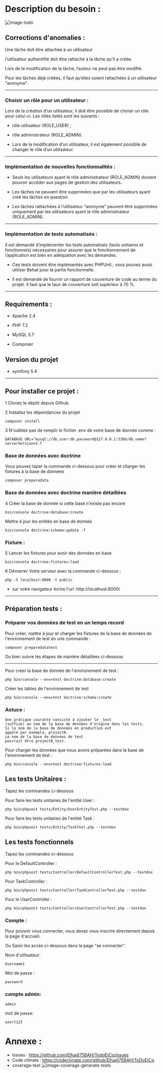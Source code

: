 # Description du besoin :
![image-todo](https://user-images.githubusercontent.com/52566974/179390495-2fb2343e-9464-49ed-b3cf-e8d6b7779131.png)


## Corrections d'anomalies :
Une tâche doit être attachée à un utilisateur

l’utilisateur authentifié doit être rattaché à la tâche qu'il a créée.

Lors de la modification de la tâche, l’auteur ne peut pas être modifié.

Pour les tâches déjà créées, il faut qu’elles soient rattachées à un utilisateur “anonyme”.

----
### Choisir un rôle pour un utilisateur :
Lors de la création d’un utilisateur, il doit être possible de choisir un rôle pour celui-ci. Les rôles listés sont les suivants :

- rôle utilisateur (ROLE_USER) ;


- rôle administrateur (ROLE_ADMIN).


- Lors de la modification d’un utilisateur, il est également possible de changer le rôle d’un utilisateur.

---
### Implémentation de nouvelles fonctionnalités :

- Seuls les utilisateurs ayant le rôle administrateur (ROLE_ADMIN) doivent pouvoir accéder aux pages de gestion des utilisateurs.

- Les tâches ne peuvent être supprimées que par les utilisateurs ayant créé les tâches en question.

- Les tâches rattachées à l’utilisateur “anonyme” peuvent être supprimées uniquement par les utilisateurs ayant le rôle administrateur (ROLE_ADMIN).
---
### Implémentation de tests automatisés :
Il est demandé d’implémenter les tests automatisés (tests unitaires et fonctionnels) nécessaires pour assurer que le fonctionnement de l’application est bien en adéquation avec les demandes.

- Ces tests doivent être implémentés avec PHPUnit ; vous pouvez aussi utiliser Behat pour la partie fonctionnelle.


- Il est demandé de fournir un rapport de couverture de code au terme du projet. Il faut que le taux de couverture soit supérieur à 70 %.

---
## Requirements :
- Apache 2.4

- PHP 7.2

- MySQL 5.7

- Composer


## Version du projet
 
- symfony 5.4 
---
## Pour installer ce projet :

1 Clonez le dépôt depuis Github.

2 Installez les dépendances du projet

    composer install


3 N'oubliez pas de remplir le fichier .env de votre base de donnée comme :

    DATABASE_URL="mysql://db_user:db_password@127.0.0.1:3306/db_name?serverVersion=5.7

### Base de données avec doctrine
Vous pouvez taper la commande ci-dessous pour créer et charger les fixtures  à la base de données

    composer preparedata

### Base de données avec doctrine manière détaillées

4 Créer la base de donnée si cette base n'existe pas encore

    bin/console doctrine:database:create

Mettre à jour les entités en base de donnée

    bin/console doctrine:schema:update -f

### Fixture :
5 Lancer les fixtures pour avoir des données en base

    bin/console doctrine:fixtures:load

6 Démarrer Votre serveur avec la commande ci-dessous :

    php -S localhost:8000 -t public
- sur votre navigateur écrire l'url :http://localhost:8000/

---
## Préparation tests  :

### Préparer vos données de test en un temps record

Pour créer, mettre à jour et charger les fixtures de la base de données de l'environement de test en une commande :

    composer preparedatatest

Ou bien suivre les étapes de manière détaillées ci-dessous

-----


Pour créer la base de donnée de l'environement de test :

    php bin/console --env=test doctrine:database:create

Créer les tables de l'environement de test

    php bin/console --env=test doctrine:schema:create

### Astuce :

    Une pratique courante consiste à ajouter le _test 
    (suffixe) au nom de la base de données d'origine dans les tests. 
    Si le nom de la base de données en production est
    appelé par exemple, project8. 
    Le nom de la base de données de test 
    pourrait être project8_test.

Pour charger les données que nous avons préparées dans la base de l'environement de test :

    php bin/console --env=test doctrine:fixtures:load

## Les tests Unitaires :
Tapez les commandes ci-dessous 

Pour faire les tests unitaires de l'entité User :

    php bin/phpunit tests/Entity/UserEntityTest.php --testdox

Pour faire les tests unitaires de l'entité Task : 

    php bin/phpunit tests/Entity/TaskTest.php --testdox

## Les tests fonctionnels
Tapez les commandes ci-dessous

Pour le DefaultController : 

    php bin/phpunit tests/Controller/DefaultControllerTest.php --testdox
Pour TaskController :

    php bin/phpunit tests/Controller/TaskControllerTest.php --testdox
Pour le UserController : 

    php bin/phpunit tests/Controller/UserControllerTest.php --testdox

### Compte :
Pour pouvoir vous connecter, vous devez vous inscrire directement depuis la page d'accueil.

Ou Saisir les accès ci-dessous dans la page "se connecter".

Nom d'utilisateur: 

    Username1
Mot de passe : 

    password

### compte admin:

    admin
mot de passe:

    azert123


# Annexe :
- Issues : https://github.com/Elhadj75BAH/TodoEtCo/issues
- Code climate : https://codeclimate.com/github/Elhadj75BAH/ToDoEtCo
- coverage-test ![image-coverage-generate-tests](https://user-images.githubusercontent.com/52566974/179390572-5c79cef5-1fe0-45de-bce9-36812cc3b2b9.png)





